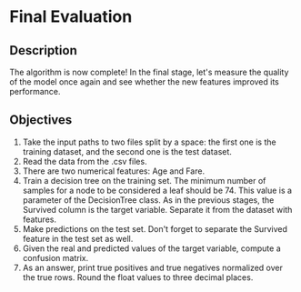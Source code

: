 # Final Evaluation

## Description
The algorithm is now complete! In the final stage, let's measure the quality of the model once again and see whether the new features improved its performance.

## Objectives
1. Take the input paths to two files split by a space: the first one is the training dataset, and the second one is the test dataset.
2. Read the data from the .csv files.
3. There are two numerical features: Age and Fare.
4. Train a decision tree on the training set. The minimum number of samples for a node to be considered a leaf should be 74. This value is a parameter of the DecisionTree class. As in the previous stages, the Survived column is the target variable. Separate it from the dataset with features.
5. Make predictions on the test set. Don't forget to separate the Survived feature in the test set as well.
6. Given the real and predicted values of the target variable, compute a confusion matrix.
7. As an answer, print true positives and true negatives normalized over the true rows. Round the float values to three decimal places.
